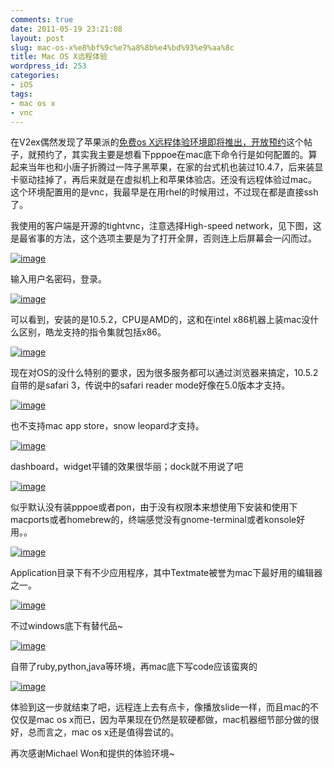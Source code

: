 ```yaml
---
comments: true
date: 2011-05-19 23:21:08
layout: post
slug: mac-os-x%e8%bf%9c%e7%a8%8b%e4%bd%93%e9%aa%8c
title: Mac OS X远程体验
wordpress_id: 253
categories:
- iOS
tags:
- mac os x
- vnc
---
```


在V2ex偶然发现了苹果派的[免费os X远程体验环境即将推出，开放预约](http://www.a-pie.com/2011/04/%E5%85%8D%E8%B4%B9os-x%E8%BF%9C%E7%A8%8B%E4%BD%93%E9%AA%8C%E7%8E%AF%E5%A2%83%E5%8D%B3%E5%B0%86%E6%8E%A8%E5%87%BA%EF%BC%8C%E5%BC%80%E6%94%BE%E9%A2%84%E7%BA%A6/)这个帖子，就预约了，其实我主要是想看下pppoe在mac底下命令行是如何配置的。算起来当年也和小唐子折腾过一阵子黑苹果，在家的台式机也装过10.4.7，后来装显卡驱动挂掉了，再后来就是在虚拟机上和苹果体验店。还没有远程体验过mac。这个环境配置用的是vnc，我最早是在用rhel的时候用过，不过现在都是直接ssh了。

 

我使用的客户端是开源的tightvnc，注意选择High-speed network，见下图，这是最省事的方法，这个选项主要是为了打开全屏，否则连上后屏幕会一闪而过。

 

[![image](http://kernelpanic.im/blog/wp-content/uploads/2011/05/image_thumb2.png)](http://kernelpanic.im/blog/wp-content/uploads/2011/05/image2.png)

 

输入用户名密码，登录。

 

[![image](http://kernelpanic.im/blog/wp-content/uploads/2011/05/image_thumb3.png)](http://kernelpanic.im/blog/wp-content/uploads/2011/05/image3.png)

 

可以看到，安装的是10.5.2，CPU是AMD的，这和在intel x86机器上装mac没什么区别，皓龙支持的指令集就包括x86。

 

[![image](http://kernelpanic.im/blog/wp-content/uploads/2011/05/image_thumb4.png)](http://kernelpanic.im/blog/wp-content/uploads/2011/05/image4.png)

 

现在对OS的没什么特别的要求，因为很多服务都可以通过浏览器来搞定，10.5.2自带的是safari 3，传说中的safari reader mode好像在5.0版本才支持。

 

[![image](http://kernelpanic.im/blog/wp-content/uploads/2011/05/image_thumb5.png)](http://kernelpanic.im/blog/wp-content/uploads/2011/05/image5.png)

 

也不支持mac app store，snow leopard才支持。

 

[![image](http://kernelpanic.im/blog/wp-content/uploads/2011/05/image_thumb6.png)](http://kernelpanic.im/blog/wp-content/uploads/2011/05/image6.png)

 

dashboard，widget平铺的效果很华丽；dock就不用说了吧

 

[![image](http://kernelpanic.im/blog/wp-content/uploads/2011/05/image_thumb7.png)](http://kernelpanic.im/blog/wp-content/uploads/2011/05/image7.png)

 

似乎默认没有装pppoe或者pon，由于没有权限本来想使用下安装和使用下macports或者homebrew的，终端感觉没有gnome-terminal或者konsole好用。。

 

[![image](http://kernelpanic.im/blog/wp-content/uploads/2011/05/image_thumb8.png)](http://kernelpanic.im/blog/wp-content/uploads/2011/05/image8.png)

 

Application目录下有不少应用程序，其中Textmate被誉为mac下最好用的编辑器之一。

 

[![image](http://kernelpanic.im/blog/wp-content/uploads/2011/05/image_thumb9.png)](http://kernelpanic.im/blog/wp-content/uploads/2011/05/image9.png)

 

不过windows底下有替代品~

 

[![image](http://kernelpanic.im/blog/wp-content/uploads/2011/05/image_thumb10.png)](http://kernelpanic.im/blog/wp-content/uploads/2011/05/image10.png)

 

自带了ruby,python,java等环境，再mac底下写code应该蛮爽的

 

[![image](http://kernelpanic.im/blog/wp-content/uploads/2011/05/image_thumb11.png)](http://kernelpanic.im/blog/wp-content/uploads/2011/05/image11.png)

 

体验到这一步就结束了吧，远程连上去有点卡，像播放slide一样，而且mac的不仅仅是mac os x而已，因为苹果现在仍然是软硬都做，mac机器细节部分做的很好，总而言之，mac os x还是值得尝试的。

 

再次感谢Michael Won和提供的体验环境~
